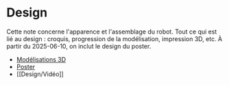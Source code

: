 # Design

Cette note concerne l'apparence et l'assemblage du robot. Tout ce qui est lié au design : croquis, progression de la modélisation, impression 3D, etc. À partir du 2025-06-10, on inclut le design du poster. 

- [Modélisations 3D](Design/Modélisations%203D.md) 
- [Poster](Design/Poster.md) 
- [[Design/Vidéo]] 


